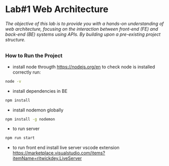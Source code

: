 # Lab#1 Web Architecture

###### The objective of this lab is to provide you with a hands-on understanding of web architecture, focusing on the interaction between front-end (FE) and back-end (BE) systems using APIs. By building upon a pre-existing project structure.

### How to Run the Project


- install node througth https://nodejs.org/en
to check node is installed correctly run:
```sh
node -v
```
- install dependencies in BE
```sh
npm install
```
- install nodemon globally
```sh
npm install -g nodemon 
```

- to run server
```sh
npm run start
```
- to run front end
install live server vscode extension https://marketplace.visualstudio.com/items?itemName=ritwickdey.LiveServer

